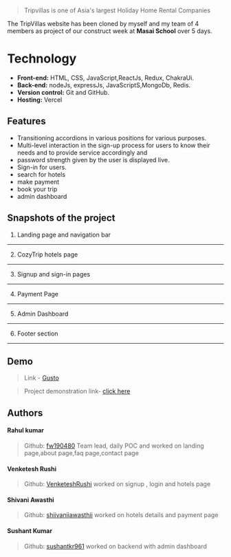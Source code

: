 

<br>

> Tripvillas is one of Asia's largest Holiday Home Rental Companies

The TripVillas website has been cloned by myself and my team of 4 members as project of our construct week at **Masai School** over 5 days.




  
# Technology

- **Front-end:** HTML, CSS, JavaScript,ReactJs, Redux, ChakraUi.
- **Back-end:** nodeJs, expressJs, JavaScriptS,MongoDb, Redis.
- **Version control:** Git and GitHub.
- **Hosting:** Vercel

  
## Features

- Transitioning accordions in various positions for various
purposes.
- Multi-level interaction in the sign-up process for users to
know their needs and to provide service accordingly and
- password strength given by the user is displayed live.
- Sign-in for users.
- search for hotels
- make payment
- book your trip
- admin dashboard

## Snapshots of the project

1. Landing page and navigation bar


*******************************************************************************

2. CozyTrip hotels page


*******************************************************************************

3. Signup and sign-in pages
    


*******************************************************************************

4. Payment Page
    

*******************************************************************************

5. Admin Dashboard
   

***********************************************************************

6. Footer section


***********************************************************************

 
## Demo

>Link - [Gusto](https://cozytrip.vercel.app/)

>Project demonstration link- 
<a href="https://drive.google.com/file/d/1geqyM9R4jjYAm7CxLsHIu-v-4X2WI17t/view?usp=share_link">click here</a>


  
## Authors



#### Rahul kumar
> Github: [fw190480](https://github.com/fw190480)
Team lead, daily POC and worked on landing page,about page,faq page,contact page

#### Venketesh Rushi
>Github: [VenketeshRushi](https://github.com/VenketeshRushi)
worked on signup , login and hotels page

#### Shivani  Awasthi
>Github: [shiivaniiawasthii](https://github.com/shiivaniiawasthii)
worked on hotels details and payment page

#### Sushant Kumar
>Github: [sushantkr961](https://github.com/sushantkr961)
worked on backend with admin dashboard





